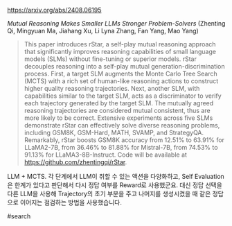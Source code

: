 https://arxiv.org/abs/2408.06195

*Mutual Reasoning Makes Smaller LLMs Stronger Problem-Solvers* (Zhenting Qi, Mingyuan Ma, Jiahang Xu, Li Lyna Zhang, Fan Yang, Mao Yang)

> This paper introduces rStar, a self-play mutual reasoning approach that significantly improves reasoning capabilities of small language models (SLMs) without fine-tuning or superior models. rStar decouples reasoning into a self-play mutual generation-discrimination process. First, a target SLM augments the Monte Carlo Tree Search (MCTS) with a rich set of human-like reasoning actions to construct higher quality reasoning trajectories. Next, another SLM, with capabilities similar to the target SLM, acts as a discriminator to verify each trajectory generated by the target SLM. The mutually agreed reasoning trajectories are considered mutual consistent, thus are more likely to be correct. Extensive experiments across five SLMs demonstrate rStar can effectively solve diverse reasoning problems, including GSM8K, GSM-Hard, MATH, SVAMP, and StrategyQA. Remarkably, rStar boosts GSM8K accuracy from 12.51% to 63.91% for LLaMA2-7B, from 36.46% to 81.88% for Mistral-7B, from 74.53% to 91.13% for LLaMA3-8B-Instruct. Code will be available at https://github.com/zhentingqi/rStar.

LLM + MCTS. 각 단계에서 LLM이 취할 수 있는 액션을 다양화하고, Self Evaluation은 한계가 있다고 판단해서 다시 정답 여부를 Reward로 사용했군요. 대신 정답 선택을 다른 LLM을 사용해 Trajectory의 초기 부분을 주고 나머지를 생성시켰을 때 같은 정답으로 이어지는 점검하는 방법을 사용했습니다.

#search 